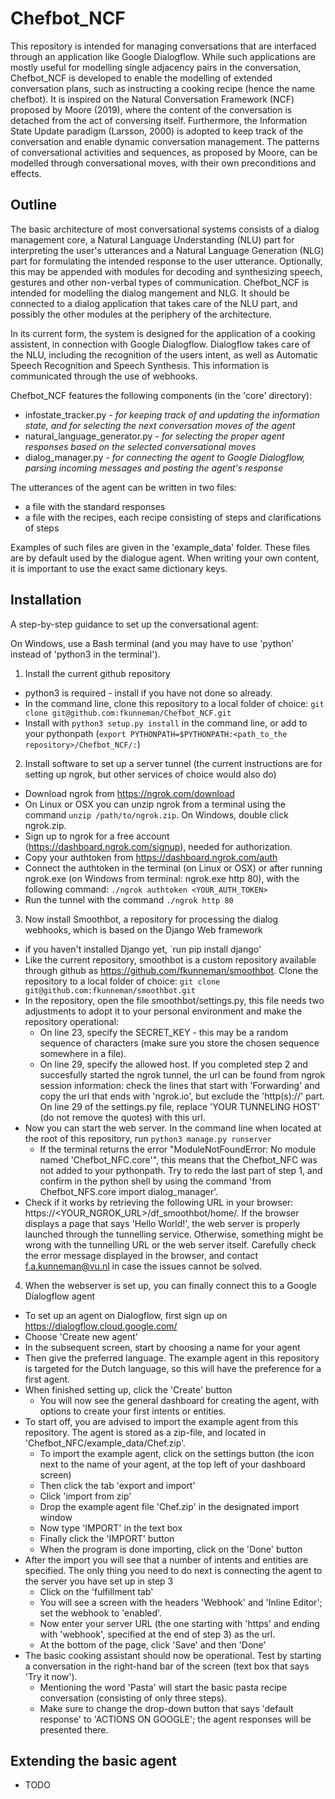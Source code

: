 # Chefbot_NCF

This repository is intended for managing conversations that are interfaced through an application like Google Dialogflow. While such applications are mostly useful for modelling single adjacency pairs in the conversation, Chefbot_NCF is developed to enable the modelling of extended conversation plans, such as instructing a cooking recipe (hence the name chefbot). It is inspired on the Natural Conversation Framework (NCF) proposed by Moore (2019), where the content of the conversation is detached from the act of conversing itself. Furthermore, the Information State Update paradigm (Larsson, 2000) is adopted to keep track of the conversation and enable dynamic conversation management. The patterns of conversational activities and sequences, as proposed by Moore, can be modelled through conversational moves, with their own preconditions and effects.

## Outline

The basic architecture of most conversational systems consists of a dialog management core, a Natural Language Understanding (NLU) part for interpreting the user's utterances and a Natural Language Generation (NLG) part for formulating the intended response to the user utterance. Optionally, this may be appended with modules for decoding and synthesizing speech, gestures and other non-verbal types of communication. Chefbot_NCF is intended for modelling the dialog mangement and NLG. It should be connected to a dialog application that takes care of the NLU part, and possibly the other modules at the periphery of the architecture.

In its current form, the system is designed for the application of a cooking assistent, in connection with Google Dialogflow. Dialogflow takes care of the NLU, including the recognition of the users intent, as well as Automatic Speech Recognition and Speech Synthesis. This information is communicated through the use of webhooks.

Chefbot_NCF features the following components (in the 'core' directory):

* infostate_tracker.py - *for keeping track of and updating the information state, and for selecting the next conversation moves of the agent*
* natural_language_generator.py - *for selecting the proper agent responses based on the selected conversational moves*
* dialog_manager.py - *for connecting the agent to Google Dialogflow, parsing incoming messages and posting the agent's response*

The utterances of the agent can be written in two files: 

* a file with the standard responses
* a file with the recipes, each recipe consisting of steps and clarifications of steps

Examples of such files are given in the 'example_data' folder. These files are by default used by the dialogue agent. When writing your own content, it is important to use the exact same dictionary keys.

## Installation

A step-by-step guidance to set up the conversational agent:

On Windows, use a Bash terminal (and you may have to use 'python' instead of 'python3 in the terminal').

1. Install the current github repository
  - python3 is required - install if you have not done so already.  
  - In the command line, clone this repository to a local folder of choice: `git clone git@github.com:fkunneman/Chefbot_NCF.git`
  - Install with `python3 setup.py install` in the command line, or add to your pythonpath (`export PYTHONPATH=$PYTHONPATH:<path_to_the repository>/Chefbot_NCF/:`)
  
2. Install software to set up a server tunnel (the current instructions are for setting up ngrok, but other services of choice would also do)
  - Download ngrok from https://ngrok.com/download
  - On Linux or OSX you can unzip ngrok from a terminal using the command `unzip /path/to/ngrok.zip`. On Windows, double click ngrok.zip. 
  - Sign up to ngrok for a free account (https://dashboard.ngrok.com/signup), needed for authorization.
  - Copy your authtoken from https://dashboard.ngrok.com/auth
  - Connect the authtoken in the terminal (on Linux or OSX) or after running ngrok.exe (on Windows from terminal: ngrok.exe http 80), with the following command: `./ngrok authtoken <YOUR_AUTH_TOKEN>`
  - Run the tunnel with the command `./ngrok http 80`
  
3. Now install Smoothbot, a repository for processing the dialog webhooks, which is based on the Django Web framework 
  - if you haven't installed Django yet, `run pip install django'
  - Like the current repository, smoothbot is a custom repository available through github as https://github.com/fkunneman/smoothbot. Clone the repository to a local folder of choice: `git clone git@github.com:fkunneman/smoothbot.git`
  - In the repository, open the file smoothbot/settings.py, this file needs two adjustments to adopt it to your personal environment and make the repository operational:
    - On line 23, specify the SECRET_KEY - this may be a random sequence of characters (make sure you store the chosen sequence somewhere in a file). 
    - On line 29, specify the allowed host. If you completed step 2 and succesfully started the ngrok tunnel, the url can be found from ngrok session information: check the lines that start with 'Forwarding' and copy the url that ends with 'ngrok.io', but exclude the 'http(s)://' part. On line 29 of the settings.py file, replace 'YOUR TUNNELING HOST' (do not remove the quotes) with this url. 
  - Now you can start the web server. In the command line when located at the root of this repository, run `python3 manage.py runserver`
    - If the terminal returns the error "ModuleNotFoundError: No module named 'Chefbot_NFC.core'", this means that the Chefbot_NFC was not added to your pythonpath. Try to redo the last part of step 1, and confirm in the python shell by using the command 'from Chefbot_NFS.core import dialog_manager'. 
  - Check if it works by retrieving the following URL in your browser: https://<YOUR_NGROK_URL>/df_smoothbot/home/. If the browser displays a page that says 'Hello World!', the web server is properly launched through the tunnelling service. Otherwise, something might be wrong with the tunnelling URL or the web server itself. Carefully check the error message displayed in the browser, and contact f.a.kunneman@vu.nl in case the issues cannot be solved.  

4. When the webserver is set up, you can finally connect this to a Google Dialogflow agent
  - To set up an agent on Dialogflow, first sign up on https://dialogflow.cloud.google.com/
  - Choose 'Create new agent'
  - In the subsequent screen, start by choosing a name for your agent
  - Then give the preferred language. The example agent in this repository is targeted for the Dutch language, so this will have the preference for a first agent.
  - When finished setting up, click the 'Create' button
    - You will now see the general dashboard for creating the agent, with options to create your first intents or entities. 
  - To start off, you are advised to import the example agent from this repository. The agent is stored as a zip-file, and located in 'Chefbot_NFC/example_data/Chef.zip'. 
    - To import the example agent, click on the settings button (the icon next to the name of your agent, at the top left of your dashboard screen)
    - Then click the tab 'export and import'
    - Click 'import from zip'
    - Drop the example agent file 'Chef.zip' in the designated import window
    - Now type 'IMPORT' in the text box
    - Finally click the 'IMPORT' button
    - When the program is done importing, click on the 'Done' button
  - After the import you will see that a number of intents and entities are specified. The only thing you need to do next is connecting the agent to the server you have set up in step 3
    - Click on the 'fulfillment tab'
    - You will see a screen with the headers 'Webhook' and 'Inline Editor'; set the webhook to 'enabled'. 
    - Now enter your server URL (the one starting with 'https' and ending with 'webhook', specified at the end of step 3) as the url.
    - At the bottom of the page, click 'Save' and then 'Done'
  - The basic cooking assistant should now be operational. Test by starting a conversation in the right-hand bar of the screen (text box that says 'Try it now'). 
    - Mentioning the word 'Pasta' will start the basic pasta recipe conversation (consisting of only three steps). 
    - Make sure to change the drop-down button that says 'default response' to 'ACTIONS ON GOOGLE'; the agent responses will be presented there.

## Extending the basic agent

* TODO

